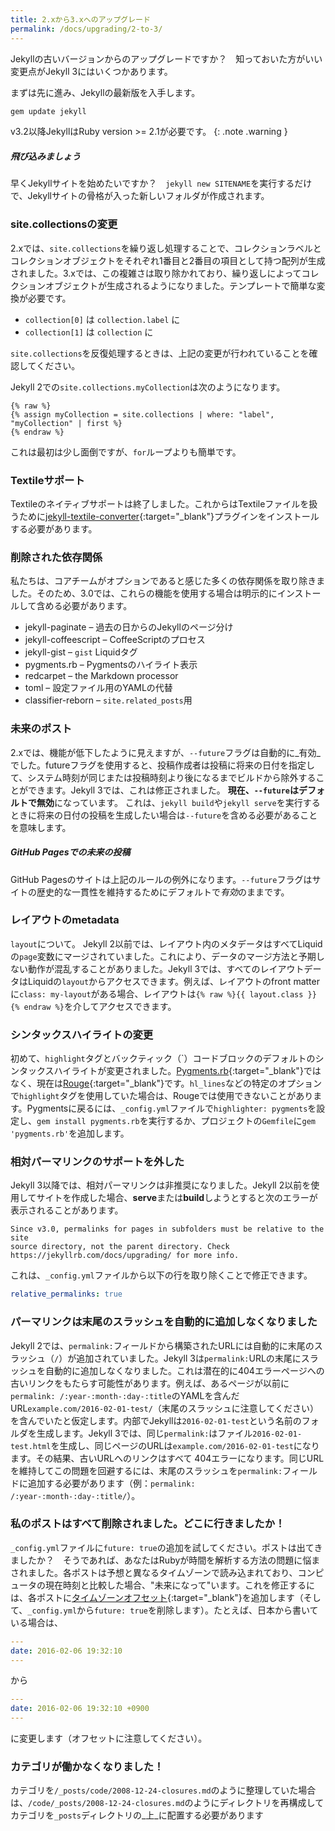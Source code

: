 ```yaml
---
title: 2.xから3.xへのアップグレード
permalink: /docs/upgrading/2-to-3/
---
```

<!-- ---
title: Upgrading from 2.x to 3.x
permalink: /docs/upgrading/2-to-3/
--- -->

Jekyllの古いバージョンからのアップグレードですか？　知っておいた方がいい変更点がJekyll 3にはいくつかあります。

<!-- Upgrading from an older version of Jekyll? A few things have changed in Jekyll 3
that you'll want to know about. -->

まずは先に進み、Jekyllの最新版を入手します。

<!-- Before we dive in, go ahead and fetch the latest version of Jekyll: -->

```sh
gem update jekyll
```

v3.2以降JekyllはRuby version >= 2.1が必要です。
{: .note .warning }

<!-- Since v3.2 Jekyll requires Ruby version >= 2.1
{: .note .warning } -->

<div class="note feature">
  <h5>飛び込みましょう</h5>
  <!-- <h5>Diving in</h5> -->
  <p>早くJekyllサイトを始めたいですか？　<code>jekyll new SITENAME</code>を実行するだけで、Jekyllサイトの骨格が入った新しいフォルダが作成されます。</p>
   <!-- <p>Want to get a new Jekyll site up and running quickly? Simply
    run <code>jekyll new SITENAME</code> to create a new folder with a bare bones
    Jekyll site.</p> -->
</div>

### site.collectionsの変更
<!-- ### site.collections has changed -->

2.xでは、`site.collections`を繰り返し処理することで、コレクションラベルとコレクションオブジェクトをそれぞれ1番目と2番目の項目として持つ配列が生成されました。3.xでは、この複雑さは取り除かれており、繰り返しによってコレクションオブジェクトが生成されるようになりました。テンプレートで簡単な変換が必要です。

<!-- In 2.x, your iterations over `site.collections` yielded an array with the collection
label and the collection object as the first and second items, respectively. In 3.x,
this complication has been removed and iterations now yield simply the collection object.
A simple conversion must be made in your templates: -->

- `collection[0]` は `collection.label` に
- `collection[1]` は `collection` に

<!-- - `collection[0]` becomes `collection.label`
- `collection[1]` becomes `collection` -->

`site.collections`を反復処理するときは、上記の変更が行われていることを確認してください。

<!-- When iterating over `site.collections`, ensure the above conversions are made. -->

Jekyll 2での`site.collections.myCollection`は次のようになります。

<!-- For `site.collections.myCollection` in Jekyll 2, you now do: -->

```liquid
{% raw %}
{% assign myCollection = site.collections | where: "label", "myCollection" | first %}
{% endraw %}
```

これは最初は少し面倒ですが、`for`ループよりも簡単です。

<!-- This is a bit cumbersome at first, but is easier than a big `for` loop. -->

### Textileサポート
<!-- ### Textile support -->

Textileのネイティブサポートは終了しました。これからはTextileファイルを扱うために[jekyll-textile-converter](https://github.com/jekyll/jekyll-textile-converter){:target="_blank"}プラグインをインストールする必要があります。

<!-- We dropped native support for Textile, from now on you have to install our  [jekyll-textile-converter](https://github.com/jekyll/jekyll-textile-converter) plugin to work with Textile files. -->

### 削除された依存関係
<!-- ### Dropped dependencies -->

私たちは、コアチームがオプションであると感じた多くの依存関係を取り除きました。そのため、3.0では、これらの機能を使用する場合は明示的にインストールして含める必要があります。

<!-- We dropped a number of dependencies the Core Team felt were optional. As such, in 3.0, they must be explicitly installed and included if you use any of the features. They are: -->

- jekyll-paginate – 過去の日からのJekyllのページ分け
- jekyll-coffeescript – CoffeeScriptのプロセス
- jekyll-gist – `gist` Liquidタグ
- pygments.rb – Pygmentsのハイライト表示
- redcarpet – the Markdown processor
- toml – 設定ファイル用のYAMLの代替
- classifier-reborn – `site.related_posts`用

<!-- - jekyll-paginate – Jekyll's pagination solution from days past
- jekyll-coffeescript – processing of CoffeeScript
- jekyll-gist – the `gist` Liquid tag
- pygments.rb – the Pygments highlighter
- redcarpet – the Markdown processor
- toml – an alternative to YAML for configuration files
- classifier-reborn – for `site.related_posts` -->

### 未来のポスト
<!-- ### Future posts -->

2.xでは、機能が低下したように見えますが、`--future`フラグは自動的に_有効_でした。futureフラグを使用すると、投稿作成者は投稿に将来の日付を指定して、システム時刻が同じまたは投稿時刻より後になるまでビルドから除外することができます。Jekyll 3では、これは修正されました。 **現在、`--future`はデフォルトで無効**になっています。 これは、`jekyll build`や`jekyll serve`を実行するときに将来の日付の投稿を生成したい場合は`--future`を含める必要があることを意味します。

<!-- A seeming feature regression in 2.x, the `--future` flag was automatically _enabled_.
The future flag allows post authors to give the post a date in the future and to have
it excluded from the build until the system time is equal or after the post time.
In Jekyll 3, this has been corrected. **Now, `--future` is disabled by default.**
This means you will need to include `--future` if you want your future-dated posts to
generate when running `jekyll build` or `jekyll serve`. -->

<div class="note info">
  <h5>GitHub Pagesでの未来の投稿</h5>
  <!-- <h5>Future Posts on GitHub Pages</h5> -->
  <p>
    GitHub Pagesのサイトは上記のルールの例外になります。<code>--future</code>フラグはサイトの歴史的な一貫性を維持するためにデフォルトで<em>有効</em>のままです。
  </p>
  <!-- <p>
    An exception to the above rule are GitHub Pages sites, where the <code>--future</code> flag remains <em>enabled</em>
    by default to maintain historical consistency for those sites.
  </p> -->
</div>

### レイアウトのmetadata
<!-- ### Layout metadata -->

`layout`について。 Jekyll 2以前では、レイアウト内のメタデータはすべてLiquidの`page`変数にマージされていました。これにより、データのマージ方法と予期しない動作が混乱することがありました。Jekyll 3では、すべてのレイアウトデータはLiquidの`layout`からアクセスできます。例えば、レイアウトのfront matterに`class: my-layout`がある場合、レイアウトは`{% raw %}{{ layout.class }}{% endraw %}`を介してアクセスできます。

<!-- Introducing: `layout`. In Jekyll 2 and below, any metadata in the layout was merged onto
the `page` variable in Liquid. This caused a lot of confusion in the way the data was
merged and some unexpected behaviour. In Jekyll 3, all layout data is accessible via `layout`
in Liquid. For example, if your layout has `class: my-layout` in its front matter,
then the layout can access that via `{% raw %}{{ layout.class }}{% endraw %}`. -->

### シンタックスハイライトの変更
<!-- ### Syntax highlighter changed -->

初めて、`highlight`タグとバックティック（\`）コードブロックのデフォルトのシンタックスハイライトが変更されました。[Pygments.rb](https://github.com/tmm1/pygments.rb){:target="_blank"}ではなく、現在は[Rouge](http://rouge.jneen.net/){:target="_blank"}です。`hl_lines`などの特定のオプションで`highlight`タグを使用していた場合は、Rougeでは使用できないことがあります。Pygmentsに戻るには、`_config.yml`ファイルで`highlighter: pygments`を設定し、`gem install pygments.rb`を実行するか、プロジェクトの`Gemfile`に`gem 'pygments.rb'`を追加します。

<!-- For the first time, the default syntax highlighter has changed for the
`highlight` tag and for backtick code blocks. Instead of [Pygments.rb](https://github.com/tmm1/pygments.rb),
it's now [Rouge](http://rouge.jneen.net/). If you were using the `highlight` tag with certain
options, such as `hl_lines`, they may not be available when using Rouge. To
go back to using Pygments, set `highlighter: pygments` in your
`_config.yml` file and run `gem install pygments.rb` or add
`gem 'pygments.rb'` to your project's `Gemfile`. -->

### 相対パーマリンクのサポートを外した
<!-- ### Relative Permalink support removed -->

Jekyll 3以降では、相対パーマリンクは非推奨になりました。Jekyll 2以前を使用してサイトを作成した場合、**serve**または**build**しようとすると次のエラーが表示されることがあります。

<!-- In Jekyll 3 and above, relative permalinks have been deprecated. If you
created your site using Jekyll 2 and below, you may receive the following
error when trying to **serve** or **build**: -->

```text
Since v3.0, permalinks for pages in subfolders must be relative to the site
source directory, not the parent directory. Check
https://jekyllrb.com/docs/upgrading/ for more info.
```

これは、`_config.yml`ファイルから以下の行を取り除くことで修正できます。

<!-- This can be fixed by removing the following line from your `_config.yml` file: -->

```yaml
relative_permalinks: true
```

### パーマリンクは末尾のスラッシュを自動的に追加しなくなりました
<!-- ### Permalinks no longer automatically add a trailing slash -->

Jekyll 2では、`permalink:`フィールドから構築されたURLには自動的に末尾のスラッシュ（`/`）が追加されていました。Jekyll 3は`permalink:`URLの末尾にスラッシュを自動的に追加しなくなりました。これは潜在的に404エラーページへの古いリンクをもたらす可能性があります。例えば、あるページが以前に`permalink: /:year-:month-:day-:title`のYAMLを含んだURL`example.com/2016-02-01-test/`（末尾のスラッシュに注意してください）を含んでいたと仮定します。内部でJekyllは`2016-02-01-test`という名前のフォルダを生成します。Jekyll 3では、同じ`permalink:`はファイル`2016-02-01-test.html`を生成し、同じページのURLは`example.com/2016-02-01-test`になります。その結果、古いURLへのリンクはすべて 404エラーになります。同じURLを維持してこの問題を回避するには、末尾のスラッシュを`permalink:`フィールドに追加する必要があります（例：`permalink: /:year-:month-:day-:title/`）。


<!-- In Jekyll 2, any URL constructed from the `permalink:` field had a trailing slash (`/`) added to it automatically. Jekyll 3 no longer adds a trailing slash automatically to `permalink:` URLs. This can potentially result in old links to pages returning a 404 error. For example, suppose a page previously contained the YAML `permalink: /:year-:month-:day-:title` that resulted in the URL `example.com/2016-02-01-test/` (notice the trailing slash), Jekyll internally generates a folder named `2016-02-01-test`. In Jekyll 3, the same `permalink:` generate the file `2016-02-01-test.html` and the URL for the same page will be `example.com/2016-02-01-test`, and consequently any links to the old URL will result in a 404 error. In order to maintain the same URLs and avoid this problem, a trailing slash should be added to the `permalink:` field, for example `permalink: /:year-:month-:day-:title/`. -->

### 私のポストはすべて削除されました。どこに行きましたか！
<!-- ### All my posts are gone! Where'd they go! -->

`_config.yml`ファイルに`future: true`の追加を試してください。ポストは出てきましたか？　そうであれば、あなたはRubyが時間を解析する方法の問題に悩まされました。各ポストは予想と異なるタイムゾーンで読み込まれており、コンピュータの現在時刻と比較した場合、"未来になって"います。これを修正するには、各ポストに[タイムゾーンオフセット](https://en.wikipedia.org/wiki/List_of_UTC_time_offsets){:target="_blank"}を追加します（そして、`_config.yml`から`future: true`を削除します）。たとえば、日本から書いている場合は、

<!-- Try adding `future: true` to your `_config.yml` file. Are they showing up now? If they are, then you were ensnared by an issue with the way Ruby parses times. Each of your posts is being read in a different timezone than you might expect and, when compared to the computer's current time, is "in the future." The fix for this is to add [a timezone offset](https://en.wikipedia.org/wiki/List_of_UTC_time_offsets) to each post (and make sure you remove `future: true` from your `_config.yml` file). If you're writing from California, for example, you would change this: -->

```yaml
---
date: 2016-02-06 19:32:10
---
```

から

<!-- to this (note the offset): -->

```yaml
---
date: 2016-02-06 19:32:10 +0900
---
```
<!-- ```yaml
---
date: 2016-02-06 19:32:10 -0800
---
``` -->

に変更します（オフセットに注意してください）。

### カテゴリが働かなくなりました！
<!-- ### My categories have stopped working! -->

カテゴリを`/_posts/code/2008-12-24-closures.md`のように整理していた場合は、`/code/_posts/2008-12-24-closures.md`のようにディレクトリを再構成してカテゴリを`_posts`ディレクトリの_上_に配置する必要があります

<!-- If you organized your categories as `/_posts/code/2008-12-24-closures.md`, you will need to restructure your directories to put the categories _above_ the `_posts` directories, as follows: `/code/_posts/2008-12-24-closures.md`. -->

<!-- _Did we miss something? Please click "Improve this page" above and add a section. Thanks!_ -->
